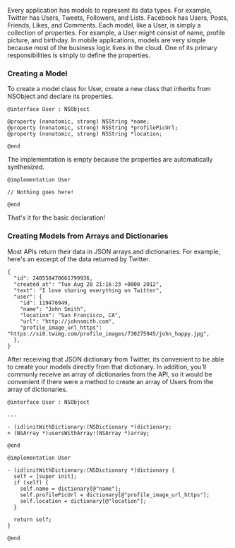 Every application has models to represent its data types. For example, Twitter has Users, Tweets, Followers, and Lists. Facebook has Users, Posts, Friends, Likes, and Comments. Each model, like a User, is simply a collection of properties. For example, a User might consist of name, profile picture, and birthday. In mobile applications, models are very simple because most of the business logic lives in the cloud. One of its primary responsibilities is simply to define the properties.

### Creating a Model

To create a model class for User, create a new class that inherits from NSObject and declare its properties.

```
@interface User : NSObject

@property (nonatomic, strong) NSString *name;
@property (nonatomic, strong) NSString *profilePicUrl;
@property (nonatomic, strong) NSString *location;

@end
```

The implementation is empty because the properties are automatically synthesized.

```
@implementation User

// Nothing goes here!

@end
```

That's it for the basic declaration!

### Creating Models from Arrays and Dictionaries

Most APIs return their data in JSON arrays and dictionaries. For example, here's an excerpt of the data returned by Twitter.

```
{
  "id": 240558470661799936,
  "created_at": "Tue Aug 28 21:16:23 +0000 2012",
  "text": "I love sharing everything on Twitter",
  "user": {
    "id": 119476949,
    "name": "John Smith",
    "location": "San Francisco, CA",
    "url": "http://johnsmith.com",
    "profile_image_url_https": "https://si0.twimg.com/profile_images/730275945/john_happy.jpg",
  },
}
```

After receiving that JSON dictionary from Twitter, its convenient to be able to create your models directly from that dictionary. In addition, you'll commonly receive an array of dictionaries from the API, so it would be convenient if there were a method to create an array of Users from the array of dictionaries.

```
@interface User : NSObject

...

- (id)initWithDictionary:(NSDictionary *)dictionary;
+ (NSArray *)usersWithArray:(NSArray *)array;

@end
```

```
@implementation User

- (id)initWithDictionary:(NSDictionary *)dictionary {
  self = [super init];
  if (self) {
    self.name = dictionary[@"name"];
    self.profilePicUrl = dictionary[@"profile_image_url_https"];
    self.location = dictionary[@"location"];
  }

  return self;
}

@end
```